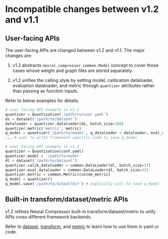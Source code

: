 # Incompatible changes between v1.2 and v1.1

## User-facing APIs

The user-facing APIs are changed between v1.2 and v1.1. The major changes are:

1. v1.2 abstracts `neural_compressor.common.Model` concept to cover those cases whose weight and graph files are stored separately.

2. v1.2 unifies the calling style by setting model, calibration dataloader, evaluation dataloader, and metric through `quantizer` attributes rather than passing as function inputs.

Refer to below examples for details.

```python
# user facing API example in v1.1
quantizer = Quantization('/path/to/user.yaml')
ds = dataset('/path/to/dataset')
dataloader = quantizer.dataloader(ds, batch_size=100)
quantizer.metric('metric', metric)
q_model = quantizer('/path/to/model', q_dataloader = dataloader, eval_dataloader = dataloader)
... # user to write framework specific code to save q_model

```

```python
# user facing API example in v1.2
quantizer = Quantization(conf.yaml)
quantizer.model = '/path/to/model'
dl = dataset('/path/to/dataset')
quantizer.calib_dataloader = common.DataLoader(dl, batch_size=32)
quantizer.eval_dataloader = common.DataLoader(dl, batch_size=32)
quantizer.metric = common.Metric(custom_metric) 
q_model = quantizer()
q_model.save('/path/to/output/dir') # explicitly call to save q_model

```

## Built-in transform/dataset/metric APIs

v1.2 refines Neural Compressor built-in transform/dataset/metric to unify APIs cross different framework backends.

Refer to [dataset](./dataset.md), [transform](./transform.md), and [metric](./metric.md) to learn how to use them in yaml or code.
